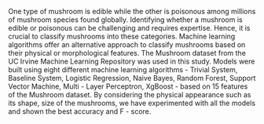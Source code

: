 One type of mushroom is edible while the other is poisonous among millions of mushroom species found globally. Identifying whether a mushroom is edible or poisonous can be challenging and requires expertise. Hence, it is crucial to classify mushrooms into these categories. Machine learning algorithms offer an alternative approach to classify mushrooms based on their physical or morphological features. The Mushroom dataset from the UC Irvine Machine Learning Repository was used in this study. Models were built using eight different machine learning algorithms - Trivial System, Baseline System, Logistic Regression, Naive Bayes, Random Forest, Support Vector Machine, Multi - Layer Perceptron, XgBoost - based on 15 features of the Mushroom dataset. By considering the physical appearance such as its shape, size of the mushrooms, we have experimented with all the models and shown the best accuracy and F - score.
